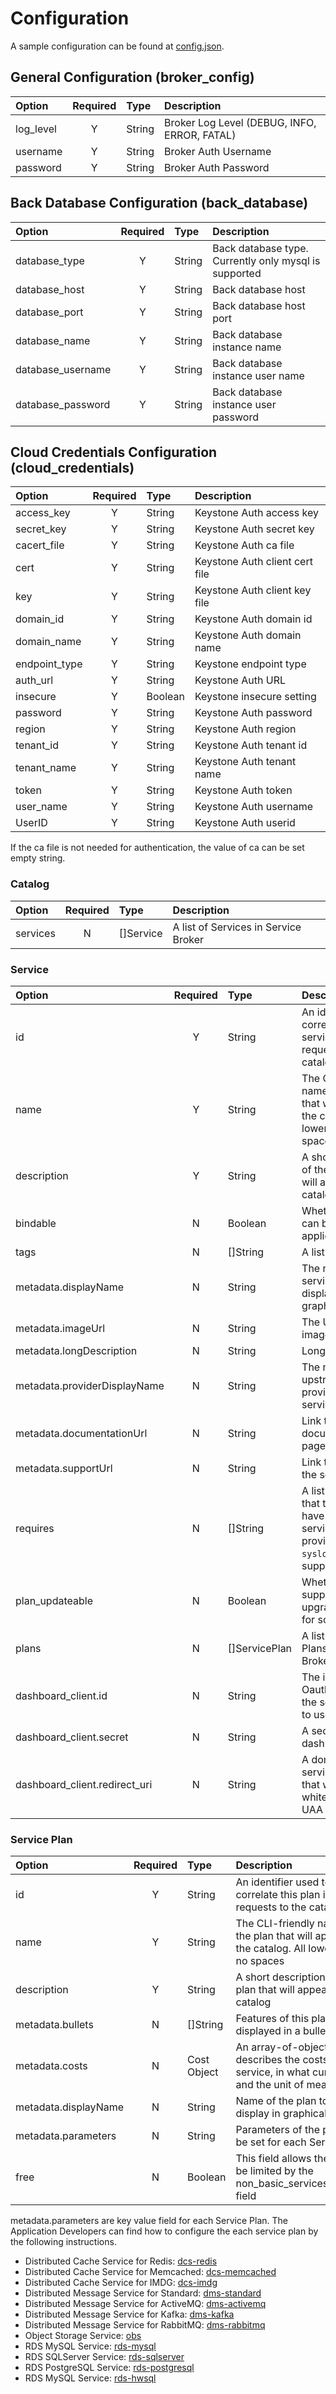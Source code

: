 # Configuration

A sample configuration can be found at [config.json](https://github.com/huaweicloud/huaweicloud-service-broker/blob/master/config.json).

## General Configuration (broker_config)

| Option     | Required | Type   | Description
|:-----------|:--------:|:------ |:-----------
| log_level  | Y        | String | Broker Log Level (DEBUG, INFO, ERROR, FATAL)
| username   | Y        | String | Broker Auth Username
| password   | Y        | String | Broker Auth Password

## Back Database Configuration (back_database)

| Option              | Required | Type   | Description
|:--------------------|:--------:|:------ |:-----------
| database_type       | Y        | String | Back database type. Currently only mysql is supported
| database_host       | Y        | String | Back database host
| database_port       | Y        | String | Back database host port
| database_name       | Y        | String | Back database instance name
| database_username   | Y        | String | Back database instance user name
| database_password   | Y        | String | Back database instance user password

## Cloud Credentials Configuration (cloud_credentials)

| Option                         | Required | Type    | Description
|:-------------------------------|:--------:|:------- |:-----------
| access_key                     | Y        | String  | Keystone Auth access key
| secret_key                     | Y        | String  | Keystone Auth secret key
| cacert_file                    | Y        | String  | Keystone Auth ca file
| cert                           | Y        | String  | Keystone Auth client cert file
| key                            | Y        | String  | Keystone Auth client key file
| domain_id                      | Y        | String  | Keystone Auth domain id
| domain_name                    | Y        | String  | Keystone Auth domain name
| endpoint_type                  | Y        | String  | Keystone endpoint type
| auth_url                       | Y        | String  | Keystone Auth URL
| insecure                       | Y        | Boolean | Keystone insecure setting
| password                       | Y        | String  | Keystone Auth password
| region                         | Y        | String  | Keystone Auth region
| tenant_id                      | Y        | String  | Keystone Auth tenant id
| tenant_name                    | Y        | String  | Keystone Auth tenant name
| token                          | Y        | String  | Keystone Auth token
| user_name                      | Y        | String  | Keystone Auth username
| UserID                         | Y        | String  | Keystone Auth userid

If the ca file is not needed for authentication, the value of ca can be set empty string.

### Catalog

| Option   | Required | Type      | Description
|:---------|:--------:|:--------- |:-----------
| services | N        | []Service | A list of Services in Service Broker

### Service

| Option                        | Required | Type          | Description
|:------------------------------|:--------:|:------------- |:-----------
| id                            | Y        | String        | An identifier used to correlate this service in future requests to the catalog
| name                          | Y        | String        | The CLI-friendly name of the service that will appear in the catalog. All lowercase, no spaces
| description                   | Y        | String        | A short description of the service that will appear in the catalog
| bindable                      | N        | Boolean       | Whether the service can be bound to applications
| tags                          | N        | []String      | A list of service tags
| metadata.displayName          | N        | String        | The name of the service to be displayed in graphical clients
| metadata.imageUrl             | N        | String        | The URL to an image
| metadata.longDescription      | N        | String        | Long description
| metadata.providerDisplayName  | N        | String        | The name of the upstream entity providing the actual service
| metadata.documentationUrl     | N        | String        | Link to documentation page for service
| metadata.supportUrl           | N        | String        | Link to support for the service
| requires                      | N        | []String      | A list of permissions that the user would have to give the service, if they provision it (only `syslog_drain` is supported)
| plan_updateable               | N        | Boolean       | Whether the service supports upgrade/downgrade for some plans
| plans                         | N        | []ServicePlan | A list of Service Plans in Service Broker
| dashboard_client.id           | N        | String        | The id of the Oauth2 client that the service intends to use
| dashboard_client.secret       | N        | String        | A secret for the dashboard client
| dashboard_client.redirect_uri | N        | String        | A domain for the service dashboard that will be whitelisted by the UAA to enable SSO

### Service Plan

| Option               | Required | Type          | Description
|:---------------------|:--------:|:------------- |:-----------
| id                   | Y        | String        | An identifier used to correlate this plan in future requests to the catalog
| name                 | Y        | String        | The CLI-friendly name of the plan that will appear in the catalog. All lowercase, no spaces
| description          | Y        | String        | A short description of the plan that will appear in the catalog
| metadata.bullets     | N        | []String      | Features of this plan, to be displayed in a bulleted-list
| metadata.costs       | N        | Cost Object   | An array-of-objects that describes the costs of a service, in what currency, and the unit of measure
| metadata.displayName | N        | String        | Name of the plan to be display in graphical clients
| metadata.parameters  | N        | String        | Parameters of the plan to be set for each Service Plan
| free                 | N        | Boolean       | This field allows the plan to be limited by the non_basic_services_allowed field

metadata.parameters are key value field for each Service Plan.
The Application Developers can find how to configure the each service plan by the following instructions.

* Distributed Cache Service for Redis: [dcs-redis](https://github.com/huaweicloud/huaweicloud-service-broker/blob/master/docs/configuration/dcs-redis.md)
* Distributed Cache Service for Memcached: [dcs-memcached](https://github.com/huaweicloud/huaweicloud-service-broker/blob/master/docs/configuration/dcs-memcached.md)
* Distributed Cache Service for IMDG: [dcs-imdg](https://github.com/huaweicloud/huaweicloud-service-broker/blob/master/docs/configuration/dcs-imdg.md)
* Distributed Message Service for Standard: [dms-standard](https://github.com/huaweicloud/huaweicloud-service-broker/blob/master/docs/configuration/dms-standard.md)
* Distributed Message Service for ActiveMQ: [dms-activemq](https://github.com/huaweicloud/huaweicloud-service-broker/blob/master/docs/configuration/dms-activemq.md)
* Distributed Message Service for Kafka: [dms-kafka](https://github.com/huaweicloud/huaweicloud-service-broker/blob/master/docs/configuration/dms-kafka.md)
* Distributed Message Service for RabbitMQ: [dms-rabbitmq](https://github.com/huaweicloud/huaweicloud-service-broker/blob/master/docs/configuration/dms-rabbitmq.md)
* Object Storage Service: [obs](https://github.com/huaweicloud/huaweicloud-service-broker/blob/master/docs/configuration/obs.md)
* RDS MySQL Service: [rds-mysql](https://github.com/huaweicloud/huaweicloud-service-broker/blob/master/docs/configuration/rds-mysql.md)
* RDS SQLServer Service: [rds-sqlserver](https://github.com/huaweicloud/huaweicloud-service-broker/blob/master/docs/configuration/rds-sqlserver.md)
* RDS PostgreSQL Service: [rds-postgresql](https://github.com/huaweicloud/huaweicloud-service-broker/blob/master/docs/configuration/rds-postgresql.md)
* RDS MySQL Service: [rds-hwsql](https://github.com/huaweicloud/huaweicloud-service-broker/blob/master/docs/configuration/rds-hwsql.md)
